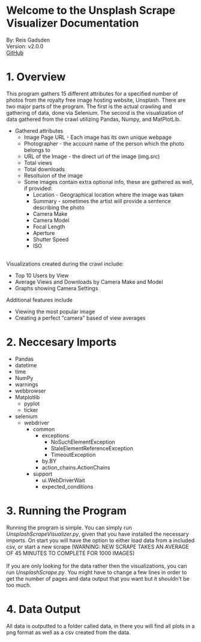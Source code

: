 # Welcome to the Unsplash Scrape Visualizer Documentation

By: Reis Gadsden\
Version: v2.0.0\
<a href="https://github.com/reismgadsden/UnsplashScrape">GitHub</a>

# 1. Overview
This program gathers 15 different attributes for a specified number of photos from the royalty free image hosting website, Unsplash. There are two major parts of the program. The first is the actual crawling and gathering of data, done via Selenium. The second is the visualization of data gathered from the crawl utilizing Pandas, Numpy, and MatPlotLib.
* Gathered attributes
  * Image Page URL - Each image has its own unique webpage
  * Photographer - the account name of the person which the photo belongs to
  * URL of the Image - the direct url of the image (img.src)
  * Total views
  * Total downloads
  * Resoltuion of the image
  * Some images contain extra optional info, these are gathered as well, if provided:
    * Location - Geographical location where the image was taken
    * Summary - sometimes the artist will provide a sentence describing the photo
    * Camera Make
    * Camera Model
    * Focal Length
    * Aperture
    * Shutter Speed
    * ISO
    
<br/>
Visualizations created during the crawl include:
<ul>
<li>Top 10 Users by View</li>
<li>Average Views and Downloads by Camera Make and Model</li>
<li>Graphs showing Camera Settings</li>
</ul>
Additional features include
<ul>
<li>Viewing the most popular image</li>
<li>Creating a perfect "camera" based of view averages</li>
</ul>
   
# 2. Neccesary Imports
* Pandas
* datetime
* time
* NumPy
* warnings
* webbrowser
* Matplotlib
    * pyplot
    * ticker
* selenium
  * webdriver
    * common
      * exceptions
        * NoSuchElementException
        * StaleElementReferenceException
        * TimeoutException
      * by.BY
      * action_chains.ActionChains
    * support
      * ui.WebDriverWait
      * expected_conditions
      
# 3. Running the Program
Running the program is simple. You can simply run <i>UnsplashScrapeVisualizer.py</i>, given that you have installed the necessary imports. On start you will have the option to either load data from a included csv, or start a new scrape (WARNING: NEW SCRAPE TAKES AN AVERAGE OF 45 MINUTES TO COMPLETE FOR 1000 IMAGES)
<br/>
<br/>
If you are only looking for the data rather then the visualizations, you can run <i>UnsplashScrape.py</i>. You might have to change a few lines in order to get the number of pages and data output that you want but it shouldn't be too much.

# 4. Data Output
All data is outputted to a folder called data, in there you will find all plots in a png format as well as a csv created from the data.
